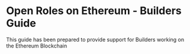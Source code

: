 # Open Roles on Ethereum - Builders Guide

This guide has been prepared to provide support for Builders working on the Ethereum Blockchain 
